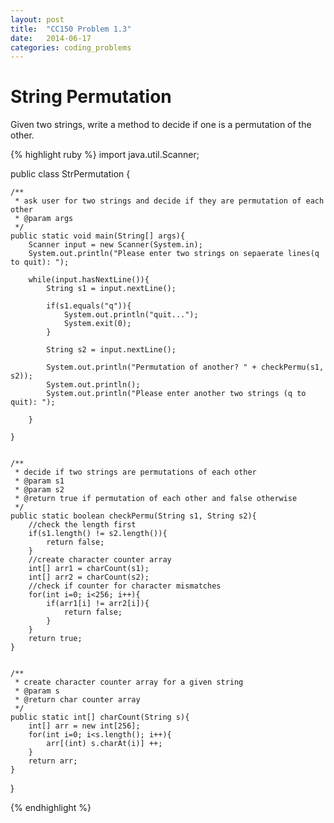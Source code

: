 ```yaml
---
layout: post
title:  "CC150 Problem 1.3"
date:   2014-06-17
categories: coding_problems
---
```


# String Permutation


Given two strings, write a method to decide if one is a permutation of the other. 




{% highlight ruby %}
import java.util.Scanner;

public class StrPermutation {
	
	/**
	 * ask user for two strings and decide if they are permutation of each other
	 * @param args
	 */
    public static void main(String[] args){
    	Scanner input = new Scanner(System.in);
    	System.out.println("Please enter two strings on sepaerate lines(q to quit): ");
    	
    	while(input.hasNextLine()){
    		String s1 = input.nextLine();
    		
    		if(s1.equals("q")){
    			System.out.println("quit...");
    			System.exit(0);
    		}
    		
    		String s2 = input.nextLine();
    		
    		System.out.println("Permutation of another? " + checkPermu(s1, s2));
    		System.out.println();
    		System.out.println("Please enter another two strings (q to quit): ");
    		
    	}
    	
    }
    
    
    /**
     * decide if two strings are permutations of each other
     * @param s1
     * @param s2
     * @return true if permutation of each other and false otherwise
     */
    public static boolean checkPermu(String s1, String s2){
    	//check the length first
    	if(s1.length() != s2.length()){
    		return false;
    	}
    	//create character counter array
    	int[] arr1 = charCount(s1);
    	int[] arr2 = charCount(s2);
    	//check if counter for character mismatches
    	for(int i=0; i<256; i++){
    		if(arr1[i] != arr2[i]){
    			return false;
    		}
    	}
    	return true;
    }
    
    
    /**
     * create character counter array for a given string
     * @param s
     * @return char counter array
     */
    public static int[] charCount(String s){
    	int[] arr = new int[256];
    	for(int i=0; i<s.length(); i++){
    		arr[(int) s.charAt(i)] ++;
    	}
    	return arr;
    }
}



{% endhighlight %}

